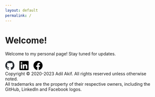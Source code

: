 ```yaml
---
layout: default
permalink: /
---
```


# Welcome!

Welcome to my personal page! Stay tuned for updates.


<!-- Footer -->
<footer><p>
  <!-- Social Links -->
  <a href="https://github.com/adilakif20"><img src="assets/images/github.png" height="31" /></a>&nbsp;&nbsp;&nbsp;
  <a href="https://www.linkedin.com/in/adilakif20"><img src="assets/images/linkedin.png" height="30" /></a>&nbsp;&nbsp;&nbsp;
  <a href="https://www.facebook.com/adilakif20"><img src="assets/images/facebook.png" height="30" /></a><br>
  <!-- Copyright Notice -->
  Copyright &copy; 2020-2023 Adil Akif. All rights reserved unless otherwise noted.<br>
  All trademarks are the property of their respective owners, including the GitHub, LinkedIn and Facebook logos.
</p></footer>


